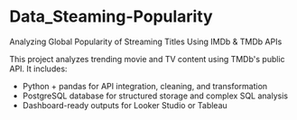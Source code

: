 # Data_Steaming-Popularity
Analyzing Global Popularity of Streaming Titles Using IMDb &amp; TMDb APIs


This project analyzes trending movie and TV content using TMDb's public API. It includes:
- Python + pandas for API integration, cleaning, and transformation
- PostgreSQL database for structured storage and complex SQL analysis
- Dashboard-ready outputs for Looker Studio or Tableau